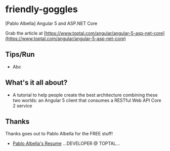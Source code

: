 # friendly-goggles
[Pablo Albella] Angular 5 and ASP.NET Core

Grab the article at [https://www.toptal.com/angular/angular-5-asp-net-core](https://www.toptal.com/angular/angular-5-asp-net-core)

## Tips/Run

* Abc

## What's it all about?

* A tutorial to help people create the best architecture combining these two worlds: an Angular 5 client that consumes a RESTful Web API Core 2 service

## Thanks

Thanks goes out to Pablo Albella for the FREE stuff!

* [Pablo Albella's Resume](https://www.toptal.com/resume/pablo-albella) ...DEVELOPER @ TOPTAL...

